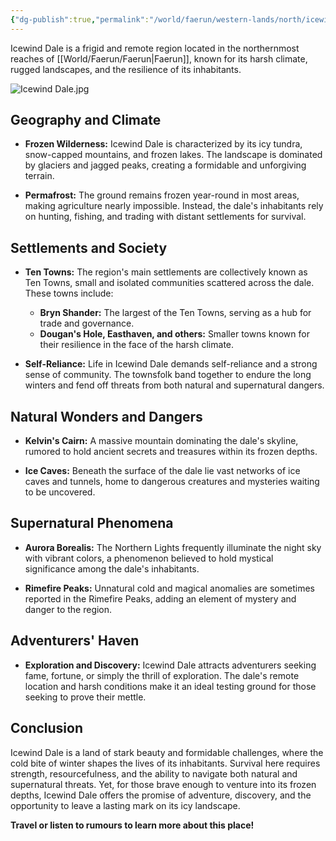 ```yaml
---
{"dg-publish":true,"permalink":"/world/faerun/western-lands/north/icewind-dale/"}
---
```


Icewind Dale is a frigid and remote region located in the northernmost reaches of [[World/Faerun/Faerun\|Faerun]], known for its harsh climate, rugged landscapes, and the resilience of its inhabitants.

![Icewind Dale.jpg](/img/user/Images/Locations/Icewind%20Dale.jpg)
## Geography and Climate

- **Frozen Wilderness:** Icewind Dale is characterized by its icy tundra, snow-capped mountains, and frozen lakes. The landscape is dominated by glaciers and jagged peaks, creating a formidable and unforgiving terrain.
  
- **Permafrost:** The ground remains frozen year-round in most areas, making agriculture nearly impossible. Instead, the dale's inhabitants rely on hunting, fishing, and trading with distant settlements for survival.

## Settlements and Society

- **Ten Towns:** The region's main settlements are collectively known as Ten Towns, small and isolated communities scattered across the dale. These towns include:
  - **Bryn Shander:** The largest of the Ten Towns, serving as a hub for trade and governance.
  - **Dougan's Hole, Easthaven, and others:** Smaller towns known for their resilience in the face of the harsh climate.

- **Self-Reliance:** Life in Icewind Dale demands self-reliance and a strong sense of community. The townsfolk band together to endure the long winters and fend off threats from both natural and supernatural dangers.

## Natural Wonders and Dangers

- **Kelvin's Cairn:** A massive mountain dominating the dale's skyline, rumored to hold ancient secrets and treasures within its frozen depths.
  
- **Ice Caves:** Beneath the surface of the dale lie vast networks of ice caves and tunnels, home to dangerous creatures and mysteries waiting to be uncovered.

## Supernatural Phenomena

- **Aurora Borealis:** The Northern Lights frequently illuminate the night sky with vibrant colors, a phenomenon believed to hold mystical significance among the dale's inhabitants.
  
- **Rimefire Peaks:** Unnatural cold and magical anomalies are sometimes reported in the Rimefire Peaks, adding an element of mystery and danger to the region.

## Adventurers' Haven

- **Exploration and Discovery:** Icewind Dale attracts adventurers seeking fame, fortune, or simply the thrill of exploration. The dale's remote location and harsh conditions make it an ideal testing ground for those seeking to prove their mettle.

## Conclusion

Icewind Dale is a land of stark beauty and formidable challenges, where the cold bite of winter shapes the lives of its inhabitants. Survival here requires strength, resourcefulness, and the ability to navigate both natural and supernatural threats. Yet, for those brave enough to venture into its frozen depths, Icewind Dale offers the promise of adventure, discovery, and the opportunity to leave a lasting mark on its icy landscape.


**Travel or listen to rumours to learn more about this place!**